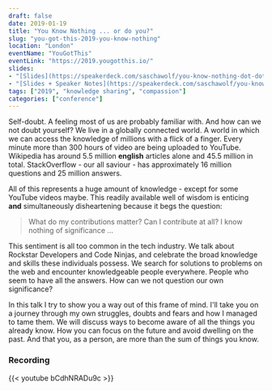 ```yaml
---
draft: false
date: 2019-01-19
title: "You Know Nothing ... or do you?"
slug: "you-got-this-2019-you-know-nothing"
location: "London"
eventName: "YouGotThis"
eventLink: "https://2019.yougotthis.io/"
slides:
- "[Slides](https://speakerdeck.com/saschawolf/you-know-nothing-dot-dot-dot-or-do-you-f03a1740-bcdb-4ff8-b064-e929080412e3)"
- "[Slides + Speaker Notes](https://speakerdeck.com/saschawolf/you-know-nothing-dot-dot-dot-or-do-you-speaker-notes)"
tags: ["2019", "knowledge sharing", "compassion"]
categories: ["conference"]
---
```


Self-doubt. A feeling most of us are probably familiar with. And how can we not doubt yourself? We live in a globally connected world. A world in which we can access the knowledge of millions with a flick of a finger. Every minute more than 300 hours of video are being uploaded to YouTube. Wikipedia has around 5.5 million **english** articles alone and 45.5 million in total. StackOverflow - our all saviour - has approximately 16 million questions and 25 million answers.

All of this represents a huge amount of knowledge - except for some YouTube videos maybe. This readily available well of wisdom is enticing **and** simultaneously disheartening because it begs the question:

> What do my contributions matter? Can I contribute at all? I know nothing of significance ...

This sentiment is all too common in the tech industry. We talk about Rockstar Developers and Code Ninjas, and celebrate the broad knowledge and skills these individuals possess. We search for solutions to problems on the web and encounter knowledgeable people everywhere. People who seem to have all the answers. How can we not question our own significance?

In this talk I try to show you a way out of this frame of mind. I'll take you on a journey through my own struggles, doubts and fears and how I managed to tame them. We will discuss ways to become aware of all the things you already know. How you can focus on the future and avoid dwelling on the past. And that you, as a person, are more than the sum of things you know.

### Recording

{{< youtube bCdhNRADu9c >}}